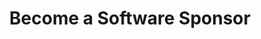 ---
title: "Become a Software Sponsor"
description: "At a lower pricing tier than event packages, software sponsorships provide a more accessible way to showcase your support."
image: "/assets/img/support-us/software-sponsor/_index.jpg"
hideImage: true
noTimeEstimate: true
aliases:
  - /support-us/software-sponsor/honeybook/
---